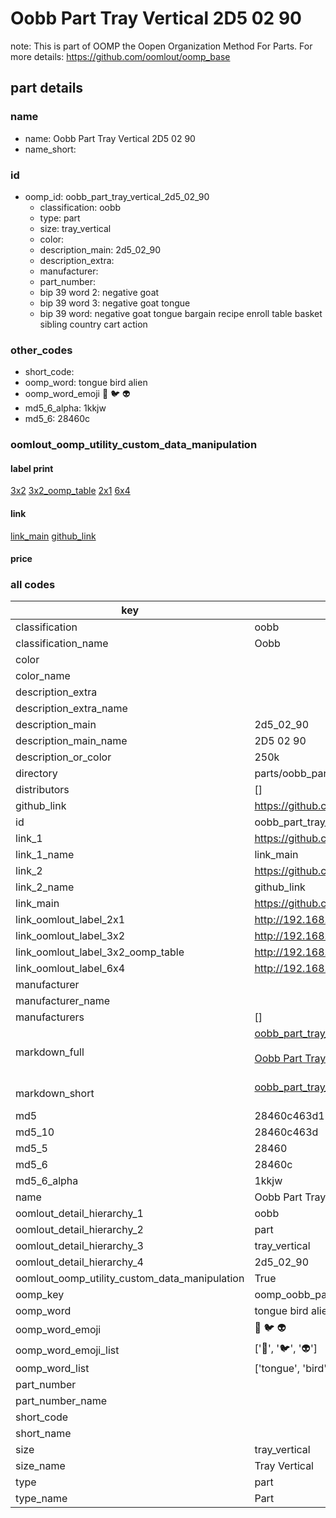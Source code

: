 # Oobb Part Tray Vertical 2D5 02 90  

note: This is part of OOMP the Oopen Organization Method For Parts. For more details: https://github.com/oomlout/oomp_base

##  part details





### name
* name: Oobb Part Tray Vertical 2D5 02 90
* name_short: 
### id
* oomp_id: oobb_part_tray_vertical_2d5_02_90
  * classification: oobb
  * type: part
  * size: tray_vertical
  * color: 
  * description_main: 2d5_02_90
  * description_extra: 
  * manufacturer: 
  * part_number: 
  * bip 39 word 2: negative goat
  * bip 39 word 3: negative goat tongue
  * bip 39 word: negative goat tongue bargain recipe enroll table basket sibling country cart action

### other_codes
* short_code: 
* oomp_word: tongue bird alien
* oomp_word_emoji :tongue: :bird: :alien:
* md5_6_alpha: 1kkjw
* md5_6: 28460c






### oomlout_oomp_utility_custom_data_manipulation
#### label print
[3x2](http://192.168.1.245:1112/?label=oomp%201kkjw)
[3x2_oomp_table](http://192.168.1.107:1112/?label=oomp%201kkjw)
[2x1](http://192.168.1.242:1112/?label=oomp%201kkjw)
[6x4](http://192.168.1.55:1112/?label=oomp%201kkjw)    

#### link

[link_main](https://github.com/oomlout/oomlout_oomp_current_version_messy/tree/main/parts/oobb_part_tray_vertical_2d5_02_90) [github_link](https://github.com/oomlout/oomlout_oomp_part_src/tree/main/parts/oobb_part_tray_vertical_2d5_02_90)                             

#### price







### all codes 
| key | value |  
| --- | --- |  
| classification | oobb |  
| classification_name | Oobb |  
| color |  |  
| color_name |  |  
| description_extra |  |  
| description_extra_name |  |  
| description_main | 2d5_02_90 |  
| description_main_name | 2D5 02 90 |  
| description_or_color | 250k |  
| directory | parts/oobb_part_tray_vertical_2d5_02_90 |  
| distributors | [] |  
| github_link | https://github.com/oomlout/oomlout_oomp_part_src/tree/main/parts/oobb_part_tray_vertical_2d5_02_90 |  
| id | oobb_part_tray_vertical_2d5_02_90 |  
| link_1 | https://github.com/oomlout/oomlout_oomp_current_version_messy/tree/main/parts/oobb_part_tray_vertical_2d5_02_90 |  
| link_1_name | link_main |  
| link_2 | https://github.com/oomlout/oomlout_oomp_part_src/tree/main/parts/oobb_part_tray_vertical_2d5_02_90 |  
| link_2_name | github_link |  
| link_main | https://github.com/oomlout/oomlout_oomp_current_version_messy/tree/main/parts/oobb_part_tray_vertical_2d5_02_90 |  
| link_oomlout_label_2x1 | http://192.168.1.242:1112/?label=oomp%201kkjw |  
| link_oomlout_label_3x2 | http://192.168.1.245:1112/?label=oomp%201kkjw |  
| link_oomlout_label_3x2_oomp_table | http://192.168.1.107:1112/?label=oomp%201kkjw |  
| link_oomlout_label_6x4 | http://192.168.1.55:1112/?label=oomp%201kkjw |  
| manufacturer |  |  
| manufacturer_name |  |  
| manufacturers | [] |  
| markdown_full | [oobb_part_tray_vertical_2d5_02_90](https://github.com/oomlout/oomlout_oomp_current_version_messy/tree/main/parts/oobb_part_tray_vertical_2d5_02_90)<br>[](https://github.com/oomlout/oomlout_oomp_current_version_messy/tree/main/parts/oobb_part_tray_vertical_2d5_02_90)<br>[Oobb Part Tray Vertical 2D5 02 90](https://github.com/oomlout/oomlout_oomp_current_version_messy/tree/main/parts/oobb_part_tray_vertical_2d5_02_90)<br><br> |  
| markdown_short | [oobb_part_tray_vertical_2d5_02_90](https://github.com/oomlout/oomlout_oomp_current_version_messy/tree/main/parts/oobb_part_tray_vertical_2d5_02_90)<br><br> |  
| md5 | 28460c463d133b9d2cd9d12bc8d9049f |  
| md5_10 | 28460c463d |  
| md5_5 | 28460 |  
| md5_6 | 28460c |  
| md5_6_alpha | 1kkjw |  
| name | Oobb Part Tray Vertical 2D5 02 90 |  
| oomlout_detail_hierarchy_1 | oobb |  
| oomlout_detail_hierarchy_2 | part |  
| oomlout_detail_hierarchy_3 | tray_vertical |  
| oomlout_detail_hierarchy_4 | 2d5_02_90 |  
| oomlout_oomp_utility_custom_data_manipulation | True |  
| oomp_key | oomp_oobb_part_tray_vertical_2d5_02_90 |  
| oomp_word | tongue bird alien |  
| oomp_word_emoji | :tongue: :bird: :alien: |  
| oomp_word_emoji_list | [':tongue:', ':bird:', ':alien:'] |  
| oomp_word_list | ['tongue', 'bird', 'alien'] |  
| part_number |  |  
| part_number_name |  |  
| short_code |  |  
| short_name |  |  
| size | tray_vertical |  
| size_name | Tray Vertical |  
| type | part |  
| type_name | Part |  
